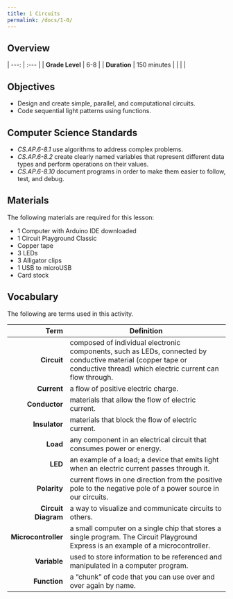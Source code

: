 ```yaml
---
title: 1 Circuits
permalink: /docs/1-0/
---
```

## Overview

| ---: | :--- |
| **Grade Level** | 6-8 |
| **Duration**  | 150 minutes  |
|   |   |

## Objectives
- Design and create simple, parallel, and computational circuits.
- Code sequential light patterns using functions.

## Computer Science Standards
- *CS.AP.6-8.1* use algorithms to address complex problems.
- *CS.AP.6-8.2* create clearly named variables that represent different data types and perform operations on their values.
- *CS.AP.6-8.10* document programs in order to make them easier to follow, test, and debug.

## Materials
The following materials are required for this lesson:
- 1 Computer with Arduino IDE downloaded
- 1 Circuit Playground Classic
- Copper tape
- 3 LEDs
- 3 Alligator clips
- 1 USB to microUSB
- Card stock

## Vocabulary
The following are terms used in this activity.

 Term | Definition
 ---: | --
**Circuit**  |  composed of individual electronic components, such as LEDs, connected by conductive material (copper tape or conductive thread) which electric current can flow through.
**Current**  |  a flow of positive electric charge.
**Conductor**  |  materials that allow the flow of electric current.
**Insulator**  |  materials that block the flow of electric current.
**Load**  | any component in an electrical circuit that consumes power or energy.
**LED**  |  an example of a load; a device that emits light when an electric current passes through it.
**Polarity**  |  current flows in one direction from the positive pole to the negative pole of a power source in our circuits.
**Circuit Diagram**  |  a way to visualize and communicate circuits to others.
**Microcontroller**  |  a small computer on a single chip that stores a single program. The Circuit Playground Express is an example of a microcontroller.
**Variable**  |  used to store information to be referenced and manipulated in a computer program.
**Function**  |  a “chunk” of code that you can use over and over again by name.
